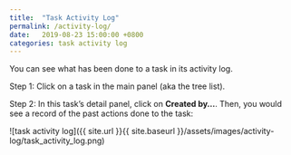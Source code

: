 ```yaml
---
title:  "Task Activity Log"
permalink: /activity-log/
date:   2019-08-23 15:00:00 +0800
categories: task activity log
---
```

You can see what has been done to a task in its activity log.

Step 1: Click on a task in the main panel (aka the tree list).

Step 2: In this task’s detail panel, click on **Created by…**. Then, you would see a record of the past actions done to the task:

![task activity log]({{ site.url }}{{ site.baseurl }}/assets/images/activity-log/task_activity_log.png)
